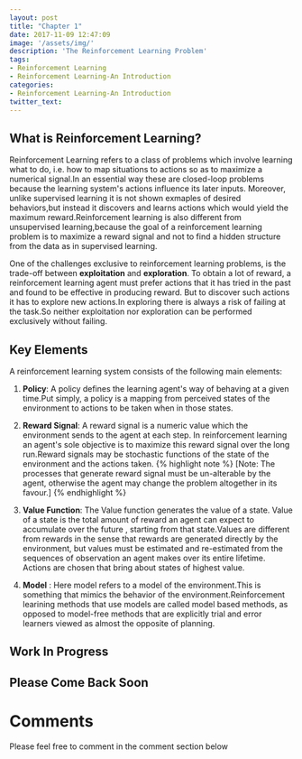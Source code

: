 ```yaml
---
layout: post
title: "Chapter 1"
date: 2017-11-09 12:47:09
image: '/assets/img/'
description: 'The Reinforcement Learning Problem'
tags:
- Reinforcement Learning
- Reinforcement Learning-An Introduction 
categories:
- Reinforcement Learning-An Introduction 
twitter_text:
---
```

## What is Reinforcement Learning?

Reinforcement Learning refers to a class of problems which involve learning what to do, i.e. how to map situations to actions so as to maximize a numerical signal.In an essential way these are closed-loop problems because the learning system's actions influence its later inputs. Moreover, unlike supervised learning it is not shown exmaples of desired behaviors,but instead it discovers and learns actions which would yield the maximum reward.Reinforcement learning is also different from unsupervised learning,because the goal of a reinforcement learning problem is to maximize a reward signal and not to find a hidden structure from the data as in supervised learning.

One of the challenges exclusive to reinforcement learning problems, is the trade-off between **exploitation** and **exploration**.
To obtain a lot of reward, a reinforcement learning agent must prefer actions that it has tried in the past and found to be effective in producing reward. But to discover such actions it has to explore new actions.In exploring there is always a risk of failing at the task.So neither exploitation nor exploration can be performed exclusively without failing.

## Key Elements
A reinforcement learning system consists of the following main elements:
1. **Policy**: A policy defines the learning agent's way of behaving at a given time.Put simply, a policy is a mapping from perceived states of the environment to actions to be taken when in those states.

2. **Reward Signal**: A reward signal is a numeric value which the environment sends to the agent at each step.
In reinforcement learning an agent's sole objective is to maximize this reward signal over the long run.Reward signals may be stochastic functions of the state of the environment and the actions taken.
{% highlight note %}
        [Note: The processes that generate reward signal must be un-alterable by the agent, otherwise the agent may change the problem altogether in its favour.]
{% endhighlight %}
3. **Value Function**: The Value function generates the value of a state. Value of a state is the total amount of reward an agent can expect to accumulate over the future , starting from that state.Values are different from rewards in the sense that rewards are generated directly by the environment, but values must be estimated and re-estimated from the sequences of observation an agent makes over its entire lifetime. Actions are chosen that bring about states of highest value.

4. **Model** : Here model refers to a model of the environment.This is something that mimics the behavior of the environment.Reinforcement learining methods that use models are called model based methods, as opposed to model-free methods that are explicitly trial and error learners viewed as almost the opposite of planning.

## Work In Progress
## Please Come Back Soon

# Comments

Please feel free to comment in the comment section below